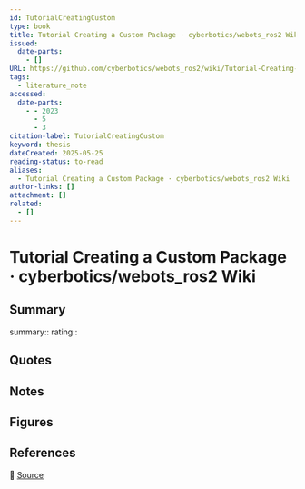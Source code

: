 ```yaml
---
id: TutorialCreatingCustom
type: book
title: Tutorial Creating a Custom Package · cyberbotics/webots_ros2 Wiki
issued:
  date-parts:
    - []
URL: https://github.com/cyberbotics/webots_ros2/wiki/Tutorial-Creating-a-Custom-Package
tags:
  - literature_note
accessed:
  date-parts:
    - - 2023
      - 5
      - 3
citation-label: TutorialCreatingCustom
keyword: thesis
dateCreated: 2025-05-25
reading-status: to-read
aliases:
  - Tutorial Creating a Custom Package · cyberbotics/webots_ros2 Wiki
author-links: []
attachment: []
related:
  - []
---
```


# Tutorial Creating a Custom Package · cyberbotics/webots_ros2 Wiki

## Summary
summary::
rating::

## Quotes

## Notes

## Figures

## References

🔗 [Source](https://github.com/cyberbotics/webots_ros2/wiki/Tutorial-Creating-a-Custom-Package)

